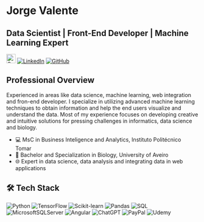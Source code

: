 # Jorge Valente

## Data Scientist | Front-End Developer | Machine Learning Expert

<a href="https://orcid.org/0000-0002-4830-6143"><img src="https://www.svgrepo.com/show/331522/orcid.svg" width="24" height="24" alt="Orcid"/></a>
[![LinkedIn](https://img.shields.io/badge/-LinkedIn-0077B5?style=flat&logo=LinkedIn&logoColor=white)](https://www.linkedin.com/in/jorge-ms-valente/)
[![GitHub](https://img.shields.io/badge/-GitHub-181717?style=flat&logo=GitHub&logoColor=white)](https://github.com/valentejms)

## Professional Overview

Experienced in areas like data science, machine learning, web integration and fron-end developer. I specialize in utilizing advanced machine learning techniques to obtain information and help the end users visualize and understand the data. Most of my experience focuses on developing creative and intuitive solutions for pressing challenges in informatics, data science and biology.

- 💻 MsC in Business Inteligence and Analytics, Instituto Politécnico Tomar
- 🔬 Bachelor and Specialization in Biology, University of Aveiro
- 🌐 Expert in data science, data analysis and integrating data in web applications

## 🛠️ Tech Stack

![Python](https://img.shields.io/badge/-Python-3776AB?style=flat&logo=Python&logoColor=white)
![TensorFlow](https://img.shields.io/badge/-TensorFlow-FF6F00?style=flat&logo=TensorFlow&logoColor=white)
![Scikit-learn](https://img.shields.io/badge/-Scikit--learn-F7931E?style=flat&logo=scikit-learn&logoColor=white)
![Pandas](https://img.shields.io/badge/-Pandas-150458?style=flat&logo=Pandas&logoColor=white)
![SQL](https://img.shields.io/badge/-SQL-4479A1?style=flat&logo=MySQL&logoColor=white)
![MicrosoftSQLServer](https://img.shields.io/badge/Microsoft%20SQL%20Server-CC2927?style=for-the-badge&logo=microsoft%20sql%20server&logoColor=white)
![Angular](https://img.shields.io/badge/angular-%23DD0031.svg?style=for-the-badge&logo=angular&logoColor=white)
![ChatGPT](https://img.shields.io/badge/chatGPT-74aa9c?style=for-the-badge&logo=openai&logoColor=white)
![PayPal](https://img.shields.io/badge/PayPal-00457C?style=for-the-badge&logo=paypal&logoColor=white)
![Udemy](https://img.shields.io/badge/Udemy-A435F0?style=for-the-badge&logo=Udemy&logoColor=white)

